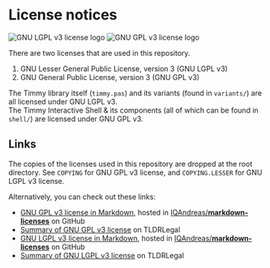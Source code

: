 License notices
===============

![GNU LGPL v3 license logo](http://www.gnu.org/graphics/lgplv3-147x51.png)
![GNU GPL v3 license logo](http://www.gnu.org/graphics/gplv3-127x51.png)

There are two licenses that are used in this repository.
1. GNU Lesser General Public License, version 3 (GNU LGPL v3)
2. GNU General Public License, version 3 (GNU GPL v3)

The Timmy library itself (`timmy.pas`) and its variants (found in `variants/`) are all licensed under GNU LGPL v3.  
The Timmy Interactive Shell & its components (all of which can be found in `shell/`) are licensed under GNU GPL v3.

Links
-----
The copies of the licenses used in this repository are dropped at the root directory. See `COPYING` for GNU GPL v3 license, and `COPYING.LESSER` for GNU LGPL v3 license.

Alternatively, you can check out these links:
- [GNU GPL v3 license in Markdown][1], hosted in [IQAndreas/**markdown-licenses**](http://github.com/IQAndreas/markdown-licenses/) on GitHub
- [Summary of GNU GPL v3 license][2] on TLDRLegal
- [GNU LGPL v3 license in Markdown][3], hosted in [IQAndreas/**markdown-licenses**](http://github.com/IQAndreas/markdown-licenses/) on GitHub
- [Summary of GNU LGPL v3 license][4] on TLDRLegal

[1]: http://github.com/IQAndreas/markdown-licenses/blob/master/gnu-gpl-v3.0.md#gnu-general-public-license
[2]: http://tldrlegal.com/license/gnu-general-public-license-v3-(gpl-3)
[3]: http://github.com/IQAndreas/markdown-licenses/blob/master/gnu-lgpl-v3.0.md#gnu-lesser-general-public-license
[4]: http://tldrlegal.com/license/gnu-lesser-general-public-license-v3-(lgpl-3)
